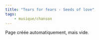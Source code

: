 ```yaml
---
title: "Tears for fears - Seeds of love"
tags:
    - musique/chanson
---
```


Page créée automatiquement, mais vide.
